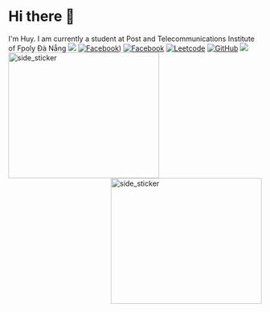 
# Hi there 👋
  I'm Huy. I am currently a student at Post and Telecommunications Institute of Fpoly Đà Nẵng
   <a><img src="https://user-images.githubusercontent.com/73097560/115834477-dbab4500-a447-11eb-908a-139a6edaec5c.gif"></a>
 [![Facebook](https://img.shields.io/badge/Facebook-1877F2?style=for-the-badge&logo=facebook&logoColor=white)](https://www.facebook.com/clbquamonptit/))
 [![Facebook](https://img.shields.io/badge/Facebook-1877F2?style=for-the-badge&logo=facebook&logoColor=white)](https://www.facebook.com/clbquamonptit/)
 [![Leetcode](https://img.shields.io/badge/-LeetCode-FFA116?style=for-the-badge&logo=LeetCode&logoColor=black)](https://leetcode.com/quanghuy0411/)
  [![GitHub](https://img.shields.io/badge/-GitHub-181717?style=flat-square&logo=github)](https://github.com/quanghuy0411)
  <a><img src="https://user-images.githubusercontent.com/73097560/115834477-dbab4500-a447-11eb-908a-139a6edaec5c.gif"></a>
  <img align="left" width=300px height=250px alt="side_sticker" src="https://acegif.com/wp-content/uploads/2021/4fh5wi/pepefrg-4.gif" /> 
  <img align="right" width=300px height=250px alt="side_sticker" src="https://acegif.com/wp-content/uploads/2021/4fh5wi/pepefrg-4.gif" />
